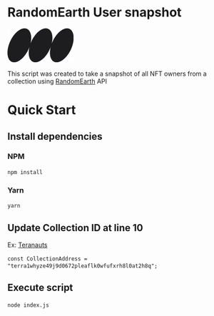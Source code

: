 # RandomEarth User snapshot
![RandomEarth Logo](/RElogo.png?raw=true)

This script was created to take a snapshot of all NFT owners from a collection using [RandomEarth](https://randomearth.io/) API

# Quick Start
## Install dependencies
### NPM
```
npm install
```
### Yarn
```
yarn
```

## Update Collection ID at line 10
Ex: [Teranauts](https://randomearth.io/collections/terra1whyze49j9d0672pleaflk0wfufxrh8l0at2h8q)
```
const CollectionAddress = "terra1whyze49j9d0672pleaflk0wfufxrh8l0at2h8q";
```

## Execute script
```
node index.js
```